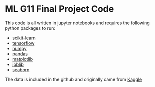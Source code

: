 # ML G11 Final Project Code

This code is all written in jupyter notebooks and requires the following python packages to run:
* [scikit-learn](https://scikit-learn.org/stable/)
* [tensorflow](https://www.tensorflow.org/)
* [numpy](https://numpy.org/)
* [pandas](https://pandas.pydata.org/)
* [matplotlib](https://matplotlib.org/)
* [joblib](https://joblib.readthedocs.io/en/latest/)
* [seaborn](https://seaborn.pydata.org/)


The data is included in the github and originally came from [Kaggle](https://www.kaggle.com/datasets/selfishgene/historical-hourly-weather-data?select=city_attributes.csv)



